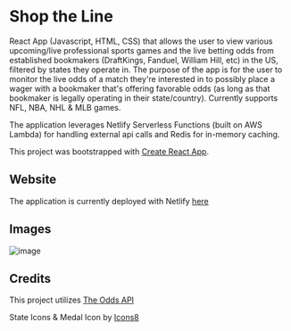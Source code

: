 # Shop the Line

React App (Javascript, HTML, CSS) that allows the user to view various upcoming/live professional sports games and the live betting odds from established bookmakers (DraftKings, Fanduel, William Hill, etc) in the US, filtered by states they operate in. The purpose of the app is for the user to monitor the live odds of a match they're interested in to possibly place a wager with a bookmaker that's offering favorable odds (as long as that bookmaker is legally operating in their state/country). Currently supports NFL, NBA, NHL & MLB games.

The application leverages Netlify Serverless Functions (built on AWS Lambda) for handling external api calls and Redis for in-memory caching.

This project was bootstrapped with [Create React App](https://github.com/facebook/create-react-app).

## Website

The application is currently deployed with Netlify [here](https://master--stunning-belekoy-7251e6.netlify.app/)

## Images

![image](https://github.com/clarket33/shop-the-line/assets/43187188/c6ab47d7-f405-4d5c-8300-5220c0c7213c)

## Credits

This project utilizes [The Odds API](https://the-odds-api.com/)

State Icons & Medal Icon by [Icons8](https://icons8.com)



